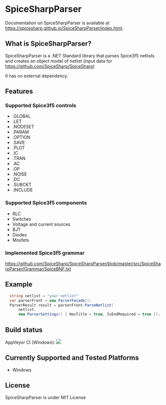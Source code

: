 # SpiceSharpParser
Documentation on SpiceSharpParser is available at <https://spicesharp.github.io/SpiceSharpParser/index.html>.

## What is SpiceSharpParser?
SpiceSharpParser is a .NET Standard library that parses Spice3f5 netlists and creates an object model of netlist (input data for <https://github.com/SpiceSharp/SpiceSharp>)

It has no external dependency. 

## Features
### Supported Spice3f5 controls
* .GLOBAL
* .LET
* .NODESET 
* .PARAM
* .OPTION
* .SAVE
* .PLOT
* .IC
* .TRAN
* .AC
* .OP
* .NOISE
* .DC
* .SUBCKT
* .INCLUDE

### Supported Spice3f5 components
* RLC
* Switches
* Voltage and current sources
* BJT 
* Diodes
* Mosfets

### Implemented Spice3f5 grammar
<https://github.com/SpiceSharp/SpiceSharpParser/blob/master/src/SpiceSharpParser/Grammar/SpiceBNF.txt>

## Example

```csharp
  string netlist = "your netlist"
  var parserFront = new ParserFacade();
  ParserResult result = parserFront.ParseNetlist(
      netlist, 
      new ParserSettings() { HasTitle = true, IsEndRequired = true });

```

## Build status

AppVeyor CI (Windows): <img src="https://ci.appveyor.com/api/projects/status/d8tpj2hm3hcullmw/branch/master?svg=true"></img>

## Currently Supported and Tested Platforms
* Windows

## License
SpiceSharpParser is under MIT License
